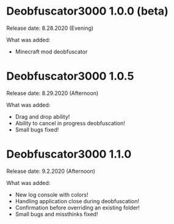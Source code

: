 # Deobfuscator3000 1.0.0 (beta)

Release date: 8.28.2020 (Evening)

What was added:
* Minecraft mod deobfuscator
#

# Deobfuscator3000 1.0.5

Release date: 8.29.2020 (Afternoon)

What was added:
* Drag and drop ability!
* Ability to cancel in progress deobfuscation!
* Small bugs fixed!
#

# Deobfuscator3000 1.1.0

Release date: 9.2.2020 (Afternoon)

What was added:
* New log console with colors!
* Handling application close during deobfuscation!
* Confirmation before overriding an existing folder!
* Small bugs and missthinks fixed!
